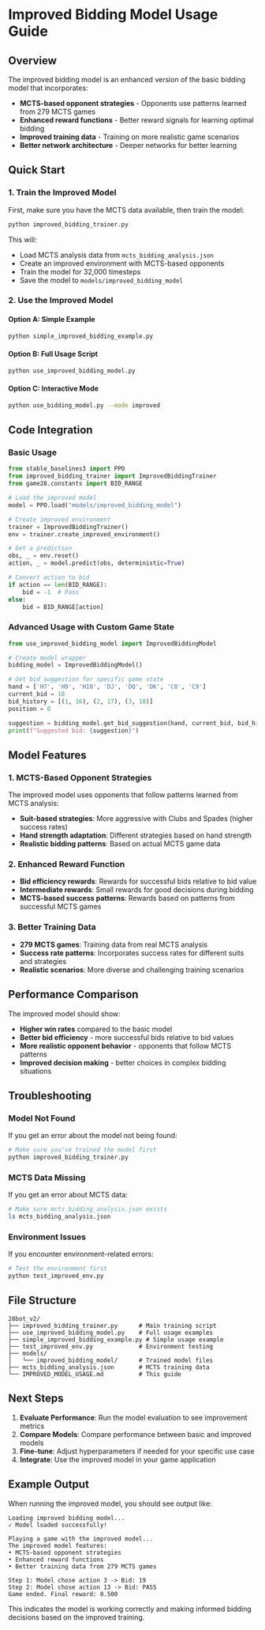 # Improved Bidding Model Usage Guide

## Overview

The improved bidding model is an enhanced version of the basic bidding model that incorporates:
- **MCTS-based opponent strategies** - Opponents use patterns learned from 279 MCTS games
- **Enhanced reward functions** - Better reward signals for learning optimal bidding
- **Improved training data** - Training on more realistic game scenarios
- **Better network architecture** - Deeper networks for better learning

## Quick Start

### 1. Train the Improved Model

First, make sure you have the MCTS data available, then train the model:

```bash
python improved_bidding_trainer.py
```

This will:
- Load MCTS analysis data from `mcts_bidding_analysis.json`
- Create an improved environment with MCTS-based opponents
- Train the model for 32,000 timesteps
- Save the model to `models/improved_bidding_model`

### 2. Use the Improved Model

#### Option A: Simple Example
```bash
python simple_improved_bidding_example.py
```

#### Option B: Full Usage Script
```bash
python use_improved_bidding_model.py
```

#### Option C: Interactive Mode
```bash
python use_bidding_model.py --mode improved
```

## Code Integration

### Basic Usage

```python
from stable_baselines3 import PPO
from improved_bidding_trainer import ImprovedBiddingTrainer
from game28.constants import BID_RANGE

# Load the improved model
model = PPO.load("models/improved_bidding_model")

# Create improved environment
trainer = ImprovedBiddingTrainer()
env = trainer.create_improved_environment()

# Get a prediction
obs, _ = env.reset()
action, _ = model.predict(obs, deterministic=True)

# Convert action to bid
if action == len(BID_RANGE):
    bid = -1  # Pass
else:
    bid = BID_RANGE[action]
```

### Advanced Usage with Custom Game State

```python
from use_improved_bidding_model import ImprovedBiddingModel

# Create model wrapper
bidding_model = ImprovedBiddingModel()

# Get bid suggestion for specific game state
hand = ['H7', 'H9', 'H10', 'DJ', 'DQ', 'DK', 'C8', 'C9']
current_bid = 18
bid_history = [(1, 16), (2, 17), (3, 18)]
position = 0

suggestion = bidding_model.get_bid_suggestion(hand, current_bid, bid_history, position)
print(f"Suggested bid: {suggestion}")
```

## Model Features

### 1. MCTS-Based Opponent Strategies
The improved model uses opponents that follow patterns learned from MCTS analysis:
- **Suit-based strategies**: More aggressive with Clubs and Spades (higher success rates)
- **Hand strength adaptation**: Different strategies based on hand strength
- **Realistic bidding patterns**: Based on actual MCTS game data

### 2. Enhanced Reward Function
- **Bid efficiency rewards**: Rewards for successful bids relative to bid value
- **Intermediate rewards**: Small rewards for good decisions during bidding
- **MCTS-based success patterns**: Rewards based on patterns from successful MCTS games

### 3. Better Training Data
- **279 MCTS games**: Training data from real MCTS analysis
- **Success rate patterns**: Incorporates success rates for different suits and strategies
- **Realistic scenarios**: More diverse and challenging training scenarios

## Performance Comparison

The improved model should show:
- **Higher win rates** compared to the basic model
- **Better bid efficiency** - more successful bids relative to bid values
- **More realistic opponent behavior** - opponents that follow MCTS patterns
- **Improved decision making** - better choices in complex bidding situations

## Troubleshooting

### Model Not Found
If you get an error about the model not being found:
```bash
# Make sure you've trained the model first
python improved_bidding_trainer.py
```

### MCTS Data Missing
If you get an error about MCTS data:
```bash
# Make sure mcts_bidding_analysis.json exists
ls mcts_bidding_analysis.json
```

### Environment Issues
If you encounter environment-related errors:
```bash
# Test the environment first
python test_improved_env.py
```

## File Structure

```
28bot_v2/
├── improved_bidding_trainer.py      # Main training script
├── use_improved_bidding_model.py    # Full usage examples
├── simple_improved_bidding_example.py # Simple usage example
├── test_improved_env.py             # Environment testing
├── models/
│   └── improved_bidding_model/      # Trained model files
├── mcts_bidding_analysis.json       # MCTS training data
└── IMPROVED_MODEL_USAGE.md          # This guide
```

## Next Steps

1. **Evaluate Performance**: Run the model evaluation to see improvement metrics
2. **Compare Models**: Compare performance between basic and improved models
3. **Fine-tune**: Adjust hyperparameters if needed for your specific use case
4. **Integrate**: Use the improved model in your game application

## Example Output

When running the improved model, you should see output like:
```
Loading improved bidding model...
✓ Model loaded successfully!

Playing a game with the improved model...
The improved model features:
• MCTS-based opponent strategies
• Enhanced reward functions
• Better training data from 279 MCTS games

Step 1: Model chose action 3 -> Bid: 19
Step 2: Model chose action 13 -> Bid: PASS
Game ended. Final reward: 0.500
```

This indicates the model is working correctly and making informed bidding decisions based on the improved training.
